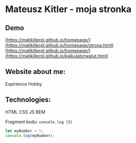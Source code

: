 # Mateusz Kitler - moja stronka 

## Demo
[https://matikillerpl.github.io/homepage/](https://matikillerpl.github.io/homepage/strona.html)
[https://matikillerpl.github.io/homepage/](https://matikillerpl.github.io/kalkulatorwalut.html)

## Website about me:
Expirience
Hobby

## Technologies:
HTML
CSS
JS
BEM


Fragment kodu: `console.log
(5)`

```javascript
let myNumber = 5;
console.log(myNumber);
```



